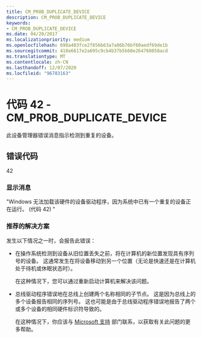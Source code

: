 ```yaml
---
title: CM_PROB_DUPLICATE_DEVICE
description: CM_PROB_DUPLICATE_DEVICE
keywords:
- CM_PROB_DUPLICATE_DEVICE
ms.date: 04/20/2017
ms.localizationpriority: medium
ms.openlocfilehash: 698a403fce2f856b63a7a06b76bf60aedf69de1b
ms.sourcegitcommit: 418e6617e2a695c9cb4b37b5b60e264760858acd
ms.translationtype: MT
ms.contentlocale: zh-CN
ms.lasthandoff: 12/07/2020
ms.locfileid: "96783163"
---
```

# <a name="code-42---cm_prob_duplicate_device"></a>代码 42 - CM_PROB_DUPLICATE_DEVICE

此设备管理器错误消息指示检测到重复的设备。

## <a name="error-code"></a>错误代码

42

### <a name="display-message"></a>显示消息

"Windows 无法加载该硬件的设备驱动程序，因为系统中已有一个重复的设备正在运行。  (代码 42) "

### <a name="recommended-resolution"></a>推荐的解决方案

发生以下情况之一时，会报告此错误：

- 在操作系统检测到设备从旧位置丢失之前，将在计算机的新位置发现具有序列号的设备。 这通常发生在将设备移动到另一个位置（无论是快速还是在计算机处于待机或休眠状态时）。

    在这种情况下，您可以通过重新启动计算机来解决该问题。

- 总线驱动程序错误地在总线上创建两个名称相同的子节点。 这是因为总线上的多个设备报告相同的序列号。 这也可能是由于总线驱动程序错误地报告了两个或多个设备的相同硬件标识符导致的。

    在这种情况下，你应该与 [Microsoft 支持](https://support.microsoft.com/en-us) 部门联系，以获取有关此问题的更多帮助。

